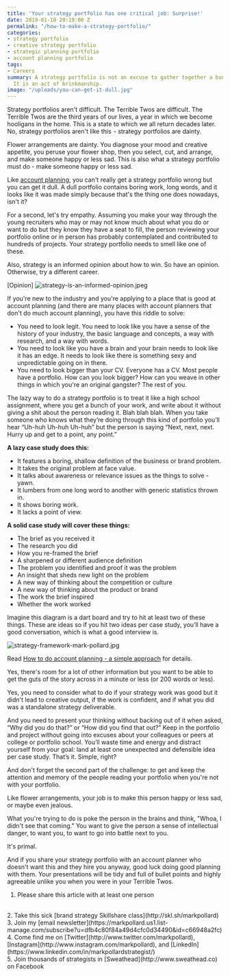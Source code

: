 ```yaml
---
title: 'Your strategy portfolio has one critical job: Surprise!'
date: 2019-01-10 20:19:00 Z
permalink: "/how-to-make-a-strategy-portfolio/"
categories:
- strategy portfolio
- creative strategy portfolio
- strategic planning portfolio
- account planning portfolio
tags:
- Careers
summary: A strategy portfolio is not an excuse to gather together a bunch of stuff.
  It is an act of brinkmanship.
image: "/uploads/you-can-get-it-dull.jpg"
---
```


Strategy portfolios aren't difficult. The Terrible Twos are difficult. The Terrible Twos are the third years of our lives, a year in which we become hooligans in the home. This is a state to which we all return decades later. No, strategy portfolios aren't like this  - strategy  portfolios are dainty.
 
Flower arrangements are dainty. You diagnose your mood and creative appetite, you peruse your flower shop, then you select, cut, and arrange, and make someone happy or less sad. This is also what a strategy portfolio must do - make someone happy or less sad.
 
Like [account planning](https://www.markpollard.net/how-to-do-account-planning-a-simple-approach/), you can't really get a strategy portfolio wrong but you can get it dull. A dull portfolio contains boring work, long words, and it looks like it was made simply because that's the thing one does nowadays, isn't it?
 
For a second, let's try empathy. Assuming you make your way through the young recruiters who may or may not know much about what you do or want to do but they know they have a seat to fill, the person reviewing your portfolio online or in person has probably contemplated and contributed to hundreds of projects. Your strategy portfolio needs to smell like one of these. 
 
Also, strategy is an informed opinion about how to win. So have an opinion. Otherwise, try a different career.

[Opinion]
![strategy-is-an-informed-opinion.jpeg](/uploads/strategy-is-an-informed-opinion.jpeg)

If you're new to the industry and you're applying to a place that is good at account planning (and there are many places with account planners that don't do much account planning), you have this riddle to solve:
* You need to look legit. You need to look like you have a sense of the history of your industry, the basic language and concepts, a way with research, and a way with words.
* You need to look like you have a brain and your brain needs to look like it has an edge. It needs to look like there is something sexy and unpredictable going on in there.
* You need to look bigger than your CV. Everyone has a CV. Most people have a portfolio. How can you look bigger? How can you weave in other things in which you're an original gangster? The rest of you.
 
The lazy way to do a strategy portfolio is to treat it like a high school assignment, where you get a bunch of your work, and write about it without giving a shit about the person reading it. Blah blah blah. When you take someone who knows what they’re doing through this kind of portfolio you’ll hear “Uh-huh Uh-huh Uh-huh” but the person is saying “Next, next, next. Hurry up and get to a point, any point.”
 
**A lazy case study does this:**
* It features a boring, shallow definition of the business or brand problem.
* It takes the original problem at face value.
* It talks about awareness or relevance issues as the things to solve - yawn.
* It lumbers from one long word to another with generic statistics thrown in.
* It shows boring work.
* It lacks a point of view.
 
**A solid case study will cover these things:**
* The brief as you received it
* The research you did
* How you re-framed the brief
* A sharpened or different audience definition
* The problem you identified and proof it was the problem
* An insight that sheds new light on the problem
* A new way of thinking about the competition or culture
* A new way of thinking about the product or brand
* The work the brief inspired
* Whether the work worked
 
Imagine this diagram is a dart board and try to hit at least two of these things. These are ideas so if you hit two ideas per case study, you’ll have a good conversation, which is what a good interview is.
 
![strategy-framework-mark-pollard.jpg](/uploads/strategy-framework-mark-pollard.jpg)
 
Read [How to do account planning - a simple approach](https://www.markpollard.net/how-to-do-account-planning-a-simple-approach/) for details.
 
Yes, there's room for a lot of other information but you want to be able to get the guts of the story across in a minute or less (or 200 words or less).
 
Yes, you need to consider what to do if your strategy work was good but it didn't lead to creative output, if the work is confident, and if what you did was a standalone strategy deliverable.
 
And you need to present your thinking without backing out of it when asked, “Why did you do that?” or “How did you find that out?” Keep in the portfolio and project without going into excuses about your colleagues or peers at college or portfolio school. You’ll waste time and energy and distract yourself from your goal: land at least one unexpected and defensible idea per case study. That’s it. Simple, right?
 
And don't forget the second part of the challenge: to get and keep the attention and memory of the people reading your portfolio when you're not with your portfolio. 
 
Like flower arrangements, your job is to make this person happy or less sad, or maybe even jealous.
 
What you're trying to do is poke the person in the brains and think, "Whoa, I didn't see that coming." You want to give the person a sense of intellectual danger, to want you, to want to go into battle next to you.

It's primal.
 
And if you share your strategy portfolio with an account planner who doesn't want this and they hire you anyway, good luck doing good planning with them. Your presentations will be tidy and full of bullet points and highly agreeable unlike you when you were in your Terrible Twos.


1. Please share this article with at least one person
</br>
2. Take this sick [brand strategy Skillshare class](http://skl.sh/markpollard)
</br>
3. Join my [email newsletter](https://markpollard.us1.list-manage.com/subscribe?u=dfb4c80f84a49d4cfc0d34490&id=c66948a2fc)
</br>
4. Come find me on [Twitter](http://www.twitter.com/markpollard), [Instagram](http://www.instagram.com/markpollard), and [LinkedIn](https://www.linkedin.com/in/markpollardstrategist/)
</br>
5. Join thousands of strategists in [Sweathead](http://www.sweathead.co) on Facebook